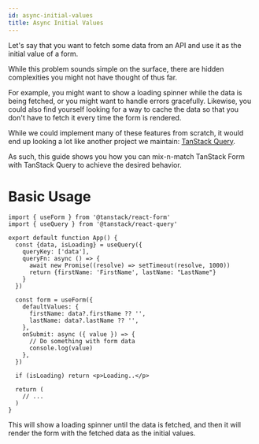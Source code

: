 ```yaml
---
id: async-initial-values
title: Async Initial Values
---
```


Let's say that you want to fetch some data from an API and use it as the initial value of a form.

While this problem sounds simple on the surface, there are hidden complexities you might not have thought of thus far.

For example, you might want to show a loading spinner while the data is being fetched, or you might want to handle errors gracefully.
Likewise, you could also find yourself looking for a way to cache the data so that you don't have to fetch it every time the form is rendered.

While we could implement many of these features from scratch, it would end up looking a lot like another project we maintain: [TanStack Query](https://tanstack.com/query).

As such, this guide shows you how you can mix-n-match TanStack Form with TanStack Query to achieve the desired behavior.

# Basic Usage

```tsx
import { useForm } from '@tanstack/react-form'
import { useQuery } from '@tanstack/react-query'

export default function App() {
  const {data, isLoading} = useQuery({
    queryKey: ['data'],
    queryFn: async () => {
      await new Promise((resolve) => setTimeout(resolve, 1000))
      return {firstName: 'FirstName', lastName: "LastName"}
    }
  })

  const form = useForm({
    defaultValues: {
      firstName: data?.firstName ?? '',
      lastName: data?.lastName ?? '',
    },
    onSubmit: async ({ value }) => {
      // Do something with form data
      console.log(value)
    },
  })

  if (isLoading) return <p>Loading..</p>

  return (
    // ...
  )
}
```

This will show a loading spinner until the data is fetched, and then it will render the form with the fetched data as the initial values.
